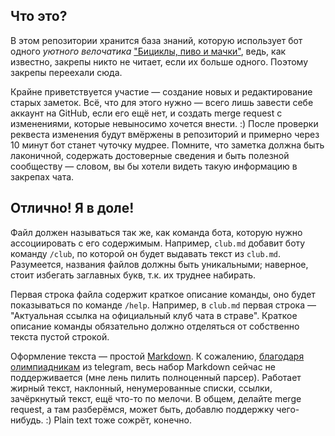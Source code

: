 ## Что это?

В этом репозитории хранится база знаний, которую использует бот одного *уютного велочатика* ["Бициклы, пиво и мачки"](https://t.me/veloserbia),
ведь, как известно, закрепы никто не читает, если их больше одного. Поэтому закрепы переехали сюда.

Крайне приветствуется участие — создание новых и редактирование старых заметок. Всё, что для этого нужно — всего лишь
завести себе аккаунт на GitHub, если его ещё нет, и создать merge request с изменениями, которые невыносимо хочется внести. :)
После проверки реквеста изменения будут вмёржены в репозиторий и примерно через 10 минут бот станет чуточку мудрее. Помните,
что заметка должна быть лаконичной, содержать достоверные сведения и быть полезной сообществу — словом, вы бы хотели видеть
такую информацию в закрепах чата.

## Отлично! Я в доле!

Файл должен называться так же, как команда бота, которую нужно ассоциировать с его содержимым.
Например, `club.md` добавит боту команду `/club`, по которой он будет выдавать текст из `club.md`.
Разумеется, названия файлов должны быть уникальными; наверное, стоит избегать заглавных букв, т.к. их труднее набирать.

Первая строка файла содержит краткое описание команды, оно будет показываться по команде `/help`.
Например, в `club.md` первая строка — "Актуальная ссылка на официальный клуб чата в страве".
Краткое описание команды обязательно должно отделяться от собственно текста пустой строкой.

Оформление текста — простой [Markdown](https://www.markdownguide.org/cheat-sheet).
К сожалению, [благодаря олимпиадникам](https://core.telegram.org/bots/api#markdownv2-style) из telegram, весь набор
Markdown сейчас не поддерживается (мне лень пилить полноценный парсер). Работает жирный текст, наклонный, ненумерованные
списки, ссылки, зачёркнутый текст, ещё что-то по мелочи. В общем, делайте merge request, а там разберёмся, может быть,
добавлю поддержку чего-нибудь. :) Plain text тоже сожрёт, конечно.
